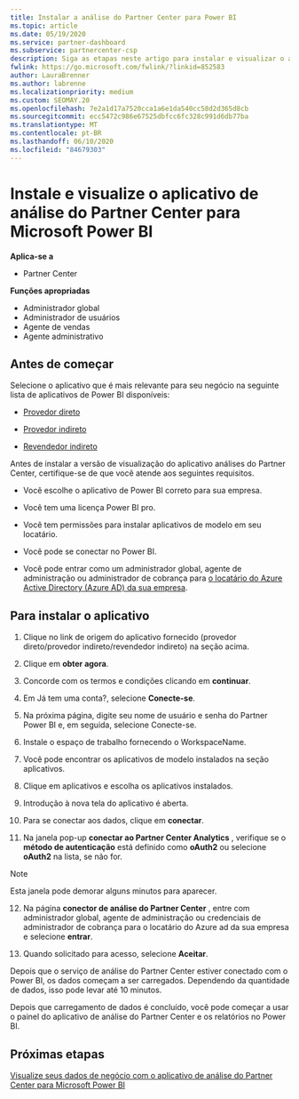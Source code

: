 ```yaml
---
title: Instalar a análise do Partner Center para Power BI
ms.topic: article
ms.date: 05/19/2020
ms.service: partner-dashboard
ms.subservice: partnercenter-csp
description: Siga as etapas neste artigo para instalar e visualizar o aplicativo de análise do Partner Center para Power BI (para parceiros diretos no CSP).
fwlink: https://go.microsoft.com/fwlink/?linkid=852583
author: LauraBrenner
ms.author: labrenne
ms.localizationpriority: medium
ms.custom: SEOMAY.20
ms.openlocfilehash: 7e2a1d17a7520cca1a6e1da540cc58d2d365d8cb
ms.sourcegitcommit: ecc5472c986e67525dbfcc6fc328c991d6db77ba
ms.translationtype: MT
ms.contentlocale: pt-BR
ms.lasthandoff: 06/10/2020
ms.locfileid: "84679303"
---
```

# <a name="install-and-preview-the-partner-center-analytics-app-for-microsoft-power-bi"></a>Instale e visualize o aplicativo de análise do Partner Center para Microsoft Power BI

**Aplica-se a**

- Partner Center

**Funções apropriadas**
-   Administrador global
-   Administrador de usuários
-   Agente de vendas
-   Agente administrativo

## <a name="before-you-begin"></a>Antes de começar

Selecione o aplicativo que é mais relevante para seu negócio na seguinte lista de aplicativos de Power BI disponíveis:
- [Provedor direto](https://appsource.microsoft.com/en-us/product/power-bi/partnercenteranalytics.direct_provider_partner_analytics)

- [Provedor indireto](https://appsource.microsoft.com/en-us/product/power-bi/partnercenteranalytics.indirect_provider_partner_analytics)

- [Revendedor indireto](https://appsource.microsoft.com/en-us/product/power-bi/partnercenteranalytics.indirect_reseller_partner_analytics)

Antes de instalar a versão de visualização do aplicativo análises do Partner Center, certifique-se de que você atende aos seguintes requisitos.

- Você escolhe o aplicativo de Power BI correto para sua empresa.

- Você tem uma licença Power BI pro.

- Você tem permissões para instalar aplicativos de modelo em seu locatário.

- Você pode se conectar no Power BI.

- Você pode entrar como um administrador global, agente de administração ou administrador de cobrança para [o locatário do Azure Active Directory (Azure AD) da sua empresa](azure-active-directory-tenants-and-partner-center.md).

## <a name="to-install-the-app"></a>Para instalar o aplicativo

1. Clique no link de origem do aplicativo fornecido (provedor direto/provedor indireto/revendedor indireto) na seção acima.

2. Clique em **obter agora**. 

3. Concorde com os termos e condições clicando em **continuar**.

4. Em Já tem uma conta?, selecione **Conecte-se**.

5. Na próxima página, digite seu nome de usuário e senha do Partner Power BI e, em seguida, selecione Conecte-se.

6. Instale o espaço de trabalho fornecendo o WorkspaceName.

7. Você pode encontrar os aplicativos de modelo instalados na seção aplicativos.

8. Clique em aplicativos e escolha os aplicativos instalados.

9. Introdução à nova tela do aplicativo é aberta.

10. Para se conectar aos dados, clique em **conectar**.

11. Na janela pop-up **conectar ao Partner Center Analytics** , verifique se o **método de autenticação** está definido como **oAuth2** ou selecione **oAuth2** na lista, se não for. 

> [!NOTE]  
>  Esta janela pode demorar alguns minutos para aparecer.

12. Na página **conector de análise do Partner Center** , entre com administrador global, agente de administração ou credenciais de administrador de cobrança para o locatário do Azure ad da sua empresa e selecione **entrar**.
 
13. Quando solicitado para acesso, selecione **Aceitar**. 

Depois que o serviço de análise do Partner Center estiver conectado com o Power BI, os dados começam a ser carregados. Dependendo da quantidade de dados, isso pode levar até 10 minutos. 

Depois que carregamento de dados é concluído, você pode começar a usar o painel do aplicativo de análise do Partner Center e os relatórios no Power BI.

## <a name="next-steps"></a>Próximas etapas

[Visualize seus dados de negócio com o aplicativo de análise do Partner Center para Microsoft Power BI](power-bi-app-for-direct-partners-use.md)
